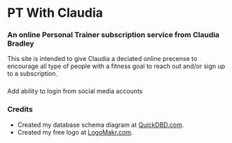 # PT With Claudia
### An online Personal Trainer subscription service from Claudia Bradley

This site is intended to give Claudia a deciated online precense to encourage all type of people with a fitness goal to reach out and/or sign up to a subscription.

###
Add ability to login from social media accounts


### Credits
* Created my database schema diagram at [QuickDBD.com](https://www.quickdatabasediagrams.com/).
* Created my free logo at [LogoMakr.com](https//:www.logomkr.com).
